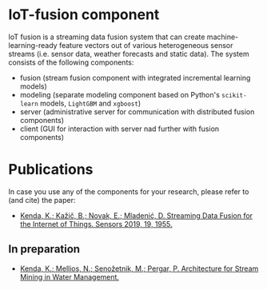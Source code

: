 # IoT-fusion component

IoT fusion is a streaming data fusion system that can create machine-learning-ready feature vectors out of various heterogeneous sensor streams (i.e. sensor data, weather forecasts and static data). The system consists of the following components:

* fusion (stream fusion component with integrated incremental learning models)
* modeling (separate modeling component based on Python's ```scikit-learn``` models, ```LightGBM``` and ```xgboost```)
* server (administrative server for communication with distributed fusion components)
* client (GUI for interaction with server nad further with fusion components)

# Publications
In case you use any of the components for your research, please refer to (and cite) the paper:
* [Kenda, K.; Kažič, B.; Novak, E.; Mladenić, D. Streaming Data Fusion for the Internet of Things. Sensors 2019, 19, 1955.](https://www.mdpi.com/1424-8220/19/8/1955)

## In preparation
* [Kenda, K.; Mellios, N.; Senožetnik, M.; Pergar, P. Architecture for Stream Mining in Water Management.](https://www.frontiersin.org/journals/big-data)
